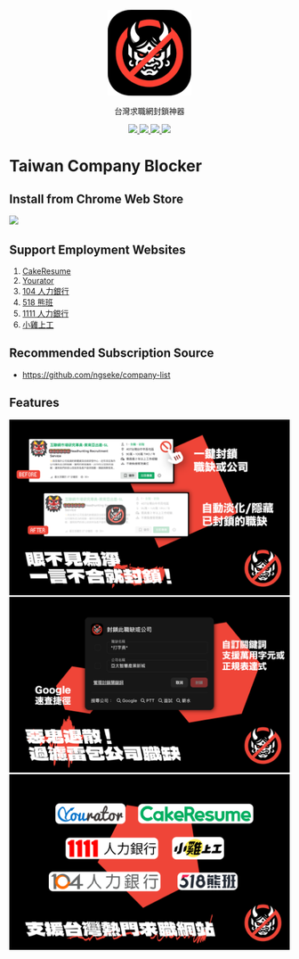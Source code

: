 <p align=center>
  <img src="src/assets/img/icon.png" width="150"/>
</p>

<p align=center>
  台灣求職網封鎖神器
</p>

<p align=center>
  <a href="https://github.com/ngseke/taiwan-company-blocker/actions">
    <img src="https://github.com/ngseke/taiwan-company-blocker/actions/workflows/release.yml/badge.svg" />
  </a>
  <a href="https://github.com/ngseke/taiwan-company-blocker/releases">
    <img src="https://img.shields.io/github/v/release/ngseke/taiwan-company-blocker?sort=semver" />
  </a>
  <a href="https://chromewebstore.google.com/detail/hmkkfmjfinbllbbkgabkeponkhckmijk">
    <img src="https://img.shields.io/chrome-web-store/v/hmkkfmjfinbllbbkgabkeponkhckmijk" />
  </a>
  <a href="https://chromewebstore.google.com/detail/hmkkfmjfinbllbbkgabkeponkhckmijk">
    <img src="https://img.shields.io/chrome-web-store/users/hmkkfmjfinbllbbkgabkeponkhckmijk" />
  </a>
</p>


# Taiwan Company Blocker

## Install from Chrome Web Store

<a href="https://chromewebstore.google.com/detail/hmkkfmjfinbllbbkgabkeponkhckmijk">
  <img src="https://storage.googleapis.com/web-dev-uploads/image/WlD8wC6g8khYWPJUsQceQkhXSlv1/UV4C4ybeBTsZt43U4xis.png" />
</a>


## Support Employment Websites

1. [CakeResume](https://www.cakeresume.com/)
1. [Yourator](https://www.yourator.co/)
1. [104 人力銀行](https://www.104.com.tw/)
1. [518 熊班](https://www.518.com.tw/)
1. [1111 人力銀行](https://www.1111.com.tw/)
1. [小雞上工](https://www.chickpt.com.tw/)

## Recommended Subscription Source

- https://github.com/ngseke/company-list

## Features

<img src="illustration/1x/screenshot-1.png"/>
<img src="illustration/1x/screenshot-2.png"/>
<img src="illustration/1x/screenshot-3.png"/>
